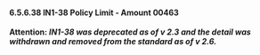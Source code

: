 #### 6.5.6.38 IN1-38 Policy Limit ‑ Amount 00463

**Attention: _IN1-38 was deprecated as of v 2.3 and the detail was withdrawn and removed from the standard as of v 2.6._**
